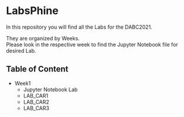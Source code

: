# LabsPhine

In this repository you will find all the Labs for the DABC2021.

They are organized by Weeks.
<br>
Please look in the respective week to find the Jupyter Notebook file for desired Lab.


## Table of Content
- Week1
  - Jupyter Notebook Lab
  - LAB_CAR1
  - LAB_CAR2
  - LAB_CAR3
